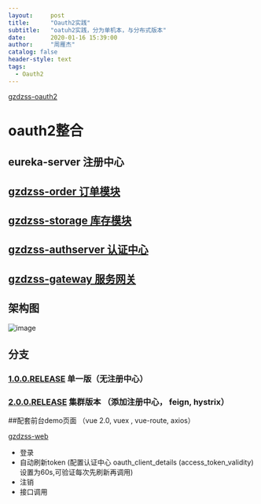 ```yaml
---
layout:     post
title:      "Oauth2实践"
subtitle:   "oatuh2实践，分为单机本，与分布式版本"
date:       2020-01-16 15:39:00
author:     "周雁杰"
catalog: false
header-style: text
tags:
  - Oauth2
---
```


[gzdzss-oauth2](https://github.com/gzdzss/gzdzss-oauth2)  

# oauth2整合

## eureka-server  注册中心     

## [gzdzss-order 订单模块](https://github.com/gzdzss/gzdzss-oauth2/tree/master/gzdzss-order)

## [gzdzss-storage 库存模块](https://github.com/gzdzss/gzdzss-oauth2/tree/master/gzdzss-storage)

## [gzdzss-authserver 认证中心](https://github.com/gzdzss/gzdzss-oauth2/tree/master/gzdzss-authserver) 

## [gzdzss-gateway 服务网关](https://github.com/gzdzss/gzdzss-oauth2/tree/master/gzdzss-gateway)


## 架构图

![image](https://github.com/gzdzss/gzdzss-oauth2/raw/master/oauth2.png)


## 分支

### [1.0.0.RELEASE](https://github.com/gzdzss/gzdzss-oauth2/tree/1.0.0.RELEASE) 单一版（无注册中心）


### [2.0.0.RELEASE](https://github.com/gzdzss/gzdzss-oauth2/tree/2.0.0.RELEASE) 集群版本 （添加注册中心， feign, hystrix）


##配套前台demo页面  （vue 2.0,  vuex , vue-route, axios）

[gzdzss-web](https://github.com/gzdzss/gzdzss-web)

- 登录
- 自动刷新token  (配置认证中心 oauth_client_details (access_token_validity)  设置为60s,可验证每次先刷新再调用)
- 注销
- 接口调用